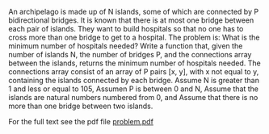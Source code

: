  An archipelago is made up of N islands,  some of which are connected by P bidirectional bridges.
 It is known that there is at most one bridge between each pair of islands.
 They want to build hospitals so that no one has to cross more than one bridge to get to a hospital.
 The problem is: What is the minimum number of hospitals needed?
 Write a function that, given the number of islands N, the number of bridges P, and the connections array between the islands,
 returns the minimum number of hospitals needed.
 The connections array  consist of an array of P  pairs [x, y], with x not equal to y, containing the islands connected by each bridge. 
 Assume N is greater than 1 and less or equal to 105, 
 Assumen P is between 0 and N, 
 Assume that the islands are natural numbers numbered from 0, and 
 Assume that there is no more than one bridge between two islands.

For the full text see the pdf file [problem.pdf](problem.pdf)
